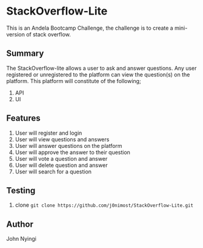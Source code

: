 # StackOverflow-Lite

This is an Andela Bootcamp Challenge, the challenge is to create a mini-version of stack overflow.

## Summary
The StackOverflow-lite allows a user to ask and answer questions. Any user registered or unregistered to the platform can view the question(s) on the platform. This platform will constitute of the following;

1. API
2. UI

## Features
1. User will register and login
2. User will view questions and answers
3. User will answer questions on the platform
4. User will approve the answer to their question
5. User will vote a question and answer
6. User will delete question and answer
7. User will search for a question

## Testing
1. clone ``` git clone https://github.com/j0nimost/StackOverflow-Lite.git ```

## Author
John Nyingi